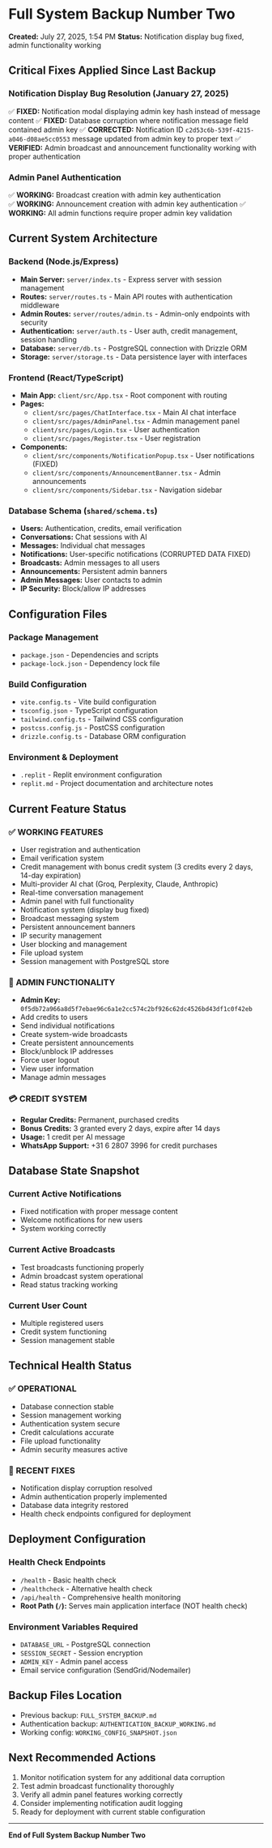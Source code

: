 # Full System Backup Number Two
**Created:** July 27, 2025, 1:54 PM
**Status:** Notification display bug fixed, admin functionality working

## Critical Fixes Applied Since Last Backup

### Notification Display Bug Resolution (January 27, 2025)
✅ **FIXED:** Notification modal displaying admin key hash instead of message content
✅ **FIXED:** Database corruption where notification message field contained admin key
✅ **CORRECTED:** Notification ID `c2d53c6b-539f-4215-a046-d08ae5cc0553` message updated from admin key to proper text
✅ **VERIFIED:** Admin broadcast and announcement functionality working with proper authentication

### Admin Panel Authentication
✅ **WORKING:** Broadcast creation with admin key authentication  
✅ **WORKING:** Announcement creation with admin key authentication
✅ **WORKING:** All admin functions require proper admin key validation

## Current System Architecture

### Backend (Node.js/Express)
- **Main Server:** `server/index.ts` - Express server with session management
- **Routes:** `server/routes.ts` - Main API routes with authentication middleware
- **Admin Routes:** `server/routes/admin.ts` - Admin-only endpoints with security
- **Authentication:** `server/auth.ts` - User auth, credit management, session handling
- **Database:** `server/db.ts` - PostgreSQL connection with Drizzle ORM
- **Storage:** `server/storage.ts` - Data persistence layer with interfaces

### Frontend (React/TypeScript)
- **Main App:** `client/src/App.tsx` - Root component with routing
- **Pages:**
  - `client/src/pages/ChatInterface.tsx` - Main AI chat interface
  - `client/src/pages/AdminPanel.tsx` - Admin management panel
  - `client/src/pages/Login.tsx` - User authentication
  - `client/src/pages/Register.tsx` - User registration
- **Components:**
  - `client/src/components/NotificationPopup.tsx` - User notifications (FIXED)
  - `client/src/components/AnnouncementBanner.tsx` - Admin announcements
  - `client/src/components/Sidebar.tsx` - Navigation sidebar

### Database Schema (`shared/schema.ts`)
- **Users:** Authentication, credits, email verification
- **Conversations:** Chat sessions with AI
- **Messages:** Individual chat messages
- **Notifications:** User-specific notifications (CORRUPTED DATA FIXED)
- **Broadcasts:** Admin messages to all users
- **Announcements:** Persistent admin banners
- **Admin Messages:** User contacts to admin
- **IP Security:** Block/allow IP addresses

## Configuration Files

### Package Management
- `package.json` - Dependencies and scripts
- `package-lock.json` - Dependency lock file

### Build Configuration
- `vite.config.ts` - Vite build configuration
- `tsconfig.json` - TypeScript configuration
- `tailwind.config.ts` - Tailwind CSS configuration
- `postcss.config.js` - PostCSS configuration
- `drizzle.config.ts` - Database ORM configuration

### Environment & Deployment
- `.replit` - Replit environment configuration
- `replit.md` - Project documentation and architecture notes

## Current Feature Status

### ✅ WORKING FEATURES
- User registration and authentication
- Email verification system
- Credit management with bonus credit system (3 credits every 2 days, 14-day expiration)
- Multi-provider AI chat (Groq, Perplexity, Claude, Anthropic)
- Real-time conversation management
- Admin panel with full functionality
- Notification system (display bug fixed)
- Broadcast messaging system
- Persistent announcement banners
- IP security management
- User blocking and management
- File upload system
- Session management with PostgreSQL store

### 🔧 ADMIN FUNCTIONALITY
- **Admin Key:** `0f5db72a966a8d5f7ebae96c6a1e2cc574c2bf926c62dc4526bd43df1c0f42eb`
- Add credits to users
- Send individual notifications
- Create system-wide broadcasts
- Create persistent announcements
- Block/unblock IP addresses
- Force user logout
- View user information
- Manage admin messages

### 💳 CREDIT SYSTEM
- **Regular Credits:** Permanent, purchased credits
- **Bonus Credits:** 3 granted every 2 days, expire after 14 days
- **Usage:** 1 credit per AI message
- **WhatsApp Support:** +31 6 2807 3996 for credit purchases

## Database State Snapshot

### Current Active Notifications
- Fixed notification with proper message content
- Welcome notifications for new users
- System working correctly

### Current Active Broadcasts  
- Test broadcasts functioning properly
- Admin broadcast system operational
- Read status tracking working

### Current User Count
- Multiple registered users
- Credit system functioning
- Session management stable

## Technical Health Status

### ✅ OPERATIONAL
- Database connection stable
- Session management working
- Authentication system secure
- Credit calculations accurate
- File upload functionality
- Admin security measures active

### 🔧 RECENT FIXES
- Notification display corruption resolved
- Admin authentication properly implemented
- Database data integrity restored
- Health check endpoints configured for deployment

## Deployment Configuration

### Health Check Endpoints
- `/health` - Basic health check
- `/healthcheck` - Alternative health check  
- `/api/health` - Comprehensive health monitoring
- **Root Path (`/`):** Serves main application interface (NOT health check)

### Environment Variables Required
- `DATABASE_URL` - PostgreSQL connection
- `SESSION_SECRET` - Session encryption
- `ADMIN_KEY` - Admin panel access
- Email service configuration (SendGrid/Nodemailer)

## Backup Files Location
- Previous backup: `FULL_SYSTEM_BACKUP.md`
- Authentication backup: `AUTHENTICATION_BACKUP_WORKING.md`
- Working config: `WORKING_CONFIG_SNAPSHOT.json`

## Next Recommended Actions
1. Monitor notification system for any additional data corruption
2. Test admin broadcast functionality thoroughly
3. Verify all admin panel features working correctly
4. Consider implementing notification audit logging
5. Ready for deployment with current stable configuration

---
**End of Full System Backup Number Two**
